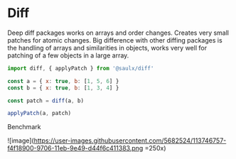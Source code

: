 # Diff

Deep diff packages works on arrays and order changes. Creates very small patches for atomic changes. Big difference with other diffing packages is the handling of arrays and similarities in objects, works very well for patching of a few objects in a large array.

```javascript
import diff, { applyPatch } from '@saulx/diff'

const a = { x: true, b: [1, 5, 6] }
const b = { x: true, b: [1, 3, 4] }

const patch = diff(a, b)

applyPatch(a, patch)
```

Benchmark

![image](https://user-images.githubusercontent.com/5682524/113746757-f4f18900-9706-11eb-9e49-d44f6c411383.png =250x)

